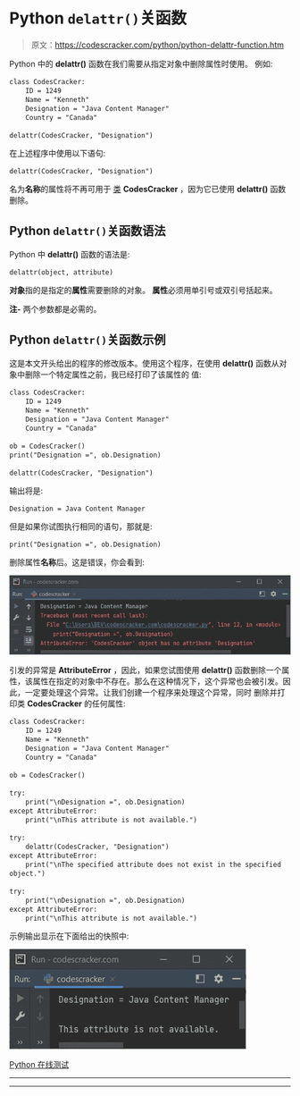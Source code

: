 # Python `delattr()`关函数

> 原文：<https://codescracker.com/python/python-delattr-function.htm>

Python 中的 **delattr()** 函数在我们需要从指定对象中删除属性时使用。 例如:

```
class CodesCracker:
    ID = 1249
    Name = "Kenneth"
    Designation = "Java Content Manager"
    Country = "Canada"

delattr(CodesCracker, "Designation")
```

在上述程序中使用以下语句:

```
delattr(CodesCracker, "Designation")
```

名为**名称**的属性将不再可用于 [类](/python/python-classes-objects.htm) **CodesCracker** ，因为它已使用 **delattr()** 函数删除。

## Python `delattr()`关函数语法

Python 中 **delattr()** 函数的语法是:

```
delattr(object, attribute)
```

**对象**指的是指定的**属性**需要删除的对象。 **属性**必须用单引号或双引号括起来。

**注-** 两个参数都是必需的。

## Python `delattr()`关函数示例

这是本文开头给出的程序的修改版本。使用这个程序，在使用 **delattr()** 函数从对象中删除一个特定属性之前，我已经打印了该属性的 值:

```
class CodesCracker:
    ID = 1249
    Name = "Kenneth"
    Designation = "Java Content Manager"
    Country = "Canada"

ob = CodesCracker()
print("Designation =", ob.Designation)

delattr(CodesCracker, "Designation")
```

输出将是:

```
Designation = Java Content Manager
```

但是如果你试图执行相同的语句，那就是:

```
print("Designation =", ob.Designation)
```

删除属性**名称**后。这是错误，你会看到:

![python delattr function](img/3031455f3948b28d2bd23c48a75fa95a.png)

引发的异常是 **AttributeError** ，因此，如果您试图使用 **delattr()** 函数删除一个属性，该属性在指定的对象中不存在。那么在这种情况下，这个异常也会被引发。因此，一定要处理这个异常。让我们创建一个程序来处理这个异常，同时 删除并打印类 **CodesCracker** 的任何属性:

```
class CodesCracker:
    ID = 1249
    Name = "Kenneth"
    Designation = "Java Content Manager"
    Country = "Canada"

ob = CodesCracker()

try:
    print("\nDesignation =", ob.Designation)
except AttributeError:
    print("\nThis attribute is not available.")

try:
    delattr(CodesCracker, "Designation")
except AttributeError:
    print("\nThe specified attribute does not exist in the specified object.")

try:
    print("\nDesignation =", ob.Designation)
except AttributeError:
    print("\nThis attribute is not available.")
```

示例输出显示在下面给出的快照中:

![python delattr function example](img/50fdb0ad1278bd8328da64884467de6f.png)

[Python 在线测试](/exam/showtest.php?subid=10)

* * *

* * *